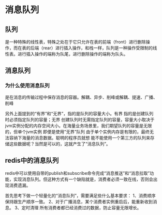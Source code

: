 # 消息队列

## 队列

是一种特殊的线性表，特殊之处在于它只允许在表的前端（front）进行删除操作，而在表的后端（rear）进行插入操作，和栈一样，队列是一种操作受限制的线性表。进行插入操作的端称为队尾，进行删除操作的端称为队头。

## 消息队列

### 为什么使用消息队列

是在消息的传输过程中保存消息的容器。解耦、异步、削峰或解耦、提速、广播、削峰

另外上面提到的“有界”和“无界”，指的是队列的容量大小。有界 指的是创建队列时必须指定队列的容量；无界 创建队列时无需指定队列的容量，容量大小取决于jvm实例分配的内存空间大小。在海量业务场景里，我们期望队列的容量是无限的，但单个jvm实例 即便是使用“无界”队列 由于单个实例内存是有限的，最终无法容纳下海量的消息数据。聪明的程序员就想 能不能使用一个第三方的队列来存储这些数据呢？当然是可以的，这就产生了“消息队列”。

## redis中的消息队列

redis中可以使用自带的publish和subscribe命令完成“消息推送”和“消息拉取”功能，实现消息队列。但这种方式有一个缺陷就是，消费者必须一致在线，否则会出现消费遗漏。

首先思考下做一个轻量化的“消息队列”，需要满足些什么基本要求：
1、消费顺序保持跟生产顺序一致。
2、对于广播消息，某个消费者实例重启后，能重新收到消息。
3、定时清理 所有消费者都已经消费过的数据，防止容量无限增长。